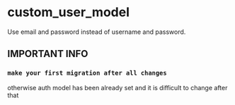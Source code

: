 # custom_user_model
Use email and password instead of username and password.

## IMPORTANT INFO
### `make your first migration after all changes`
otherwise auth model has been already set and it is difficult to change after that
